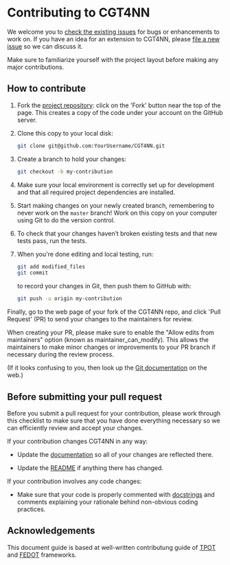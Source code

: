 # Contributing to CGT4NN

We welcome you to [check the existing issues](https://github.com/LISA-ITMO/CGT4NN/issues) for bugs or enhancements to work on.
If you have an idea for an extension to CGT4NN, please [file a new issue](https://github.com/LISA-ITMO/CGT4NN/issues/new) so we can discuss it.

Make sure to familiarize yourself with the project layout before making any major contributions.

## How to contribute

1. Fork the [project repository](https://github.com/LISA-ITMO/CGT4NN/): click on the 'Fork' button near the top of the page. This creates a copy of the code under your account on the GitHub server.

2. Clone this copy to your local disk:

   ```bash
   git clone git@github.com:YourUsername/CGT4NN.git
   ```

3. Create a branch to hold your changes:

   ```bash
   git checkout -b my-contribution
   ```

4. Make sure your local environment is correctly set up for development and that all required project dependencies are installed.

5. Start making changes on your newly created branch, remembering to
   never work on the ``master`` branch! Work on this copy on your
   computer using Git to do the version control.

6. To check that your changes haven’t broken existing tests and that new tests pass, run the tests.

7. When you're done editing and local testing, run:

   ```bash
   git add modified_files
   git commit
   ```

   to record your changes in Git, then push them to GitHub with:

   ```bash
   git push -u origin my-contribution
   ```

Finally, go to the web page of your fork of the CGT4NN repo, and click
'Pull Request' (PR) to send your changes to the maintainers for review.

When creating your PR, please make sure to enable the "Allow edits from maintainers" option (known as maintainer_can_modify).
This allows the maintainers to make minor changes or improvements to your PR branch if necessary during the review process.

(If it looks confusing to you, then look up the [Git
documentation](http://git-scm.com/documentation) on the web.)

## Before submitting your pull request

Before you submit a pull request for your contribution, please work
through this checklist to make sure that you have done everything
necessary so we can efficiently review and accept your changes.

If your contribution changes CGT4NN in any way:

- Update the [documentation](https://github.com/LISA-ITMO/CGT4NN/tree/main/doc) so all of your changes are reflected there.

- Update the [README](https://github.com/LISA-ITMO/CGT4NN/tree/main/README.md) if anything there has changed.

If your contribution involves any code changes:

- Make sure that your code is properly commented with [docstrings](https://peps.python.org/pep-0257/) and comments explaining your rationale behind non-obvious coding practices.

## Acknowledgements

This document guide is based at well-written contributung guide of [TPOT](https://github.com/EpistasisLab/tpot) and [FEDOT](https://github.com/aimclub/FEDOT) frameworks.

